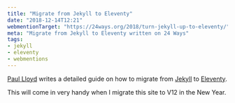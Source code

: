```yaml
---
title: "Migrate from Jekyll to Eleventy"
date: "2018-12-14T12:21"
webmentionTarget: "https://24ways.org/2018/turn-jekyll-up-to-eleventy/"
meta: "Migrate from Jekyll to Eleventy written on 24 Ways"
tags:
- jekyll
- eleventy
- webmentions
---
```

[Paul Lloyd](https://paulrobertlloyd.com) writes a detailed guide on how to migrate from [Jekyll](https://jekyllrb.com) to [Eleventy](https://www.11ty.io).

This will come in very handy when I migrate this site to V12 in the New Year.
